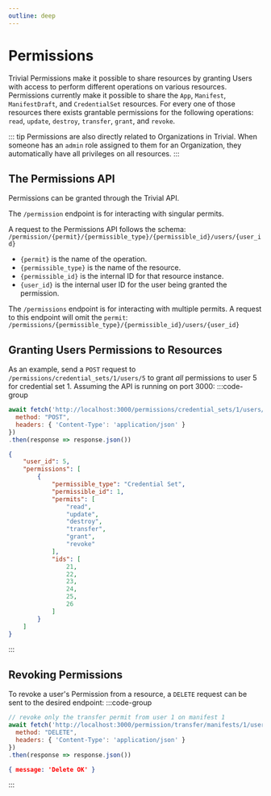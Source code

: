 ```yaml
---
outline: deep
---
```


# Permissions

Trivial Permissions make it possible to share resources by granting Users with access to perform different operations on various resources. Permissions currently make it possible to share the `App`, `Manifest`, `ManifestDraft`, and `CredentialSet` resources. For every one of those resources there exists grantable permissions for the following operations: `read`, `update`, `destroy`, `transfer`, `grant`, and `revoke`.

::: tip Permissions are also directly related to Organizations in Trivial. When someone has an `admin` role assigned to them for an Organization, they automatically have all privileges on all resources.
:::

## The Permissions API

Permissions can be granted through the Trivial API. 

The `/permission` endpoint is for interacting with singular permits. 

A request to the Permissions API follows the schema:
``` /permission/{permit}/{permissible_type}/{permissible_id}/users/{user_id} ```
- `{permit}` is the name of the operation.
- `{permissible_type}` is the name of the resource.
- `{permissible_id}` is the internal ID for that resource instance.
- `{user_id}` is the internal user ID for the user being granted the permission.

The `/permissions` endpoint is for interacting with multiple permits. A request to this endpoint will omit the `permit`:
```/permissions/{permissible_type}/{permissible_id}/users/{user_id}```

## Granting Users Permissions to Resources

As an example, send a `POST` request to `/permissions/credential_sets/1/users/5` to grant *all* permissions to user 5 for credential set 1. Assuming the API is running on port 3000:
:::code-group
```javascript [Request]
await fetch('http://localhost:3000/permissions/credential_sets/1/users/5', {
  method: "POST",
  headers: { 'Content-Type': 'application/json' }
})
.then(response => response.json())
```
```json [Response]
{
    "user_id": 5,
    "permissions": [
        {
            "permissible_type": "Credential Set",
            "permissible_id": 1,
            "permits": [
                "read",
                "update",
                "destroy",
                "transfer",
                "grant",
                "revoke"
            ],
            "ids": [
                21,
                22,
                23,
                24,
                25,
                26
            ]
        }
    ]
}
```
::: 

## Revoking Permissions 

To revoke a user's Permission from a resource, a `DELETE` request can be sent to the desired endpoint:
:::code-group
```javascript [Request]
// revoke only the transfer permit from user 1 on manifest 1
await fetch('http://localhost:3000/permission/transfer/manifests/1/users/1', {
  method: "DELETE",
  headers: { 'Content-Type': 'application/json' }
})
.then(response => response.json())
```
```json [Response]
{ message: 'Delete OK' }
```
:::



